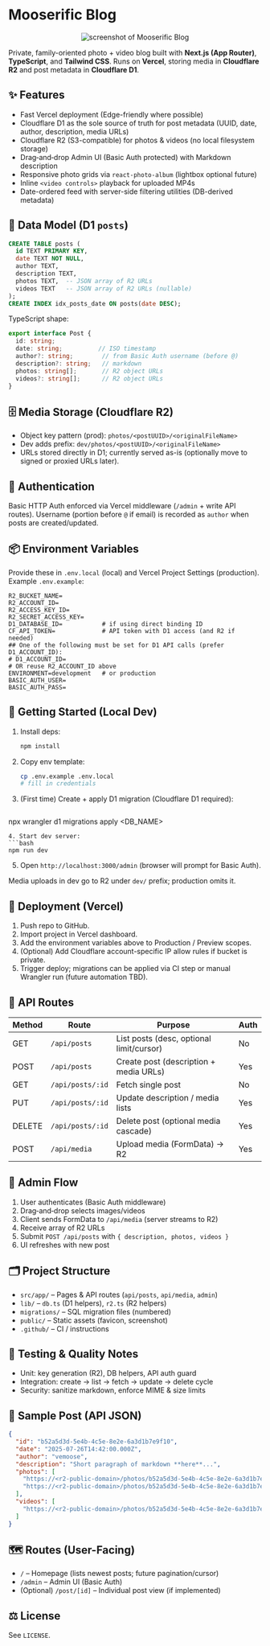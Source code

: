 # Mooserific Blog

<p align="center">
  <img src="https://raw.githubusercontent.com/jmooserific/mooserific-blog/refs/heads/main/public/Screenshot.png" alt="screenshot of Mooserific Blog" style="max-width: 800px;"/>
</p>

Private, family-oriented photo + video blog built with **Next.js (App Router)**, **TypeScript**, and **Tailwind CSS**. Runs on **Vercel**, storing media in **Cloudflare R2** and post metadata in **Cloudflare D1**.

## ✨ Features
- Fast Vercel deployment (Edge-friendly where possible)
- Cloudflare D1 as the sole source of truth for post metadata (UUID, date, author, description, media URLs)
- Cloudflare R2 (S3-compatible) for photos & videos (no local filesystem storage)
- Drag‑and‑drop Admin UI (Basic Auth protected) with Markdown description
- Responsive photo grids via `react-photo-album` (lightbox optional future)
- Inline `<video controls>` playback for uploaded MP4s
- Date-ordered feed with server-side filtering utilities (DB-derived metadata)

## 🧱 Data Model (D1 `posts`)
```sql
CREATE TABLE posts (
  id TEXT PRIMARY KEY,
  date TEXT NOT NULL,
  author TEXT,
  description TEXT,
  photos TEXT,  -- JSON array of R2 URLs
  videos TEXT   -- JSON array of R2 URLs (nullable)
);
CREATE INDEX idx_posts_date ON posts(date DESC);
```

TypeScript shape:
```ts
export interface Post {
  id: string;
  date: string;          // ISO timestamp
  author?: string;        // from Basic Auth username (before @)
  description?: string;   // markdown
  photos: string[];       // R2 object URLs
  videos?: string[];      // R2 object URLs
}
```

## 🗄️ Media Storage (Cloudflare R2)
- Object key pattern (prod): `photos/<postUUID>/<originalFileName>`
- Dev adds prefix: `dev/photos/<postUUID>/<originalFileName>`
- URLs stored directly in D1; currently served as-is (optionally move to signed or proxied URLs later).

## 🔐 Authentication
Basic HTTP Auth enforced via Vercel middleware (`/admin` + write API routes). Username (portion before `@` if email) is recorded as `author` when posts are created/updated.

## 📦 Environment Variables
Provide these in `.env.local` (local) and Vercel Project Settings (production). Example `.env.example`:
```env
R2_BUCKET_NAME=
R2_ACCOUNT_ID=
R2_ACCESS_KEY_ID=
R2_SECRET_ACCESS_KEY=
D1_DATABASE_ID=           # if using direct binding ID
CF_API_TOKEN=             # API token with D1 access (and R2 if needed)
## One of the following must be set for D1 API calls (prefer D1_ACCOUNT_ID):
# D1_ACCOUNT_ID=
# OR reuse R2_ACCOUNT_ID above
ENVIRONMENT=development   # or production
BASIC_AUTH_USER=
BASIC_AUTH_PASS=
```

## 🚀 Getting Started (Local Dev)
1. Install deps:
   ```bash
   npm install
   ```
2. Copy env template:
   ```bash
   cp .env.example .env.local
   # fill in credentials
   ```
3. (First time) Create + apply D1 migration (Cloudflare D1 required):
   ```bash
  npx wrangler d1 migrations apply <DB_NAME>
   ```
4. Start dev server:
   ```bash
   npm run dev
   ```
5. Open `http://localhost:3000/admin` (browser will prompt for Basic Auth).

Media uploads in dev go to R2 under `dev/` prefix; production omits it.

## 🛫 Deployment (Vercel)
1. Push repo to GitHub.
2. Import project in Vercel dashboard.
3. Add the environment variables above to Production / Preview scopes.
4. (Optional) Add Cloudflare account-specific IP allow rules if bucket is private.
5. Trigger deploy; migrations can be applied via CI step or manual Wrangler run (future automation TBD).

## 🧪 API Routes
| Method | Route             | Purpose                                | Auth |
|--------|-------------------|-----------------------------------------|------|
| GET    | `/api/posts`      | List posts (desc, optional limit/cursor)| No   |
| POST   | `/api/posts`      | Create post (description + media URLs)  | Yes  |
| GET    | `/api/posts/:id`  | Fetch single post                       | No   |
| PUT    | `/api/posts/:id`  | Update description / media lists        | Yes  |
| DELETE | `/api/posts/:id`  | Delete post (optional media cascade)    | Yes  |
| POST   | `/api/media`      | Upload media (FormData) -> R2           | Yes  |

## 🧮 Admin Flow
1. User authenticates (Basic Auth middleware)
2. Drag‑and‑drop selects images/videos
3. Client sends FormData to `/api/media` (server streams to R2)
4. Receive array of R2 URLs
5. Submit `POST /api/posts` with `{ description, photos, videos }`
6. UI refreshes with new post

## 🗂️ Project Structure
- `src/app/` – Pages & API routes (`api/posts`, `api/media`, `admin`)
- `lib/` – `db.ts` (D1 helpers), `r2.ts` (R2 helpers)
- `migrations/` – SQL migration files (numbered)
- `public/` – Static assets (favicon, screenshot)
- `.github/` – CI / instructions

## 🧪 Testing & Quality Notes
- Unit: key generation (R2), DB helpers, API auth guard
- Integration: create → list → fetch → update → delete cycle
- Security: sanitize markdown, enforce MIME & size limits

## 📄 Sample Post (API JSON)
```json
{
  "id": "b52a5d3d-5e4b-4c5e-8e2e-6a3d1b7e9f10",
  "date": "2025-07-26T14:42:00.000Z",
  "author": "vemoose",
  "description": "Short paragraph of markdown **here**...",
  "photos": [
    "https://<r2-public-domain>/photos/b52a5d3d-5e4b-4c5e-8e2e-6a3d1b7e9f10/IMG_0001.jpg",
    "https://<r2-public-domain>/photos/b52a5d3d-5e4b-4c5e-8e2e-6a3d1b7e9f10/IMG_0002.jpg"
  ],
  "videos": [
    "https://<r2-public-domain>/photos/b52a5d3d-5e4b-4c5e-8e2e-6a3d1b7e9f10/clip1.mp4"
  ]
}
```

## 🗺️ Routes (User-Facing)
- `/` – Homepage (lists newest posts; future pagination/cursor)
- `/admin` – Admin UI (Basic Auth)
- (Optional) `/post/[id]` – Individual post view (if implemented)

## ⚖️ License
See `LICENSE`.

